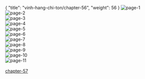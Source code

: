 { "title": "vinh-hang-chi-ton/chapter-56", "weight": 56 }
<img src="vinh-hang-chi-ton_0056_01-1b6f49fdca0543b9d6b0df06e24bc152.webp" alt="page-1" origin="http://storage.fshare.vn/Test-vechai/1511692352-Vinh-Hang-Chi-Ton-Chapter-56-Tieng-viet-hamtruyencom-ve-chai-02.jpg"><br/>
<img src="vinh-hang-chi-ton_0056_02-cfce9bc59afa28edbc327d62998e6ae0.webp" alt="page-2" origin="http://storage.fshare.vn/Test-vechai/1511692352-Vinh-Hang-Chi-Ton-Chapter-56-Tieng-viet-hamtruyencom-ve-chai-03.jpg"><br/>
<img src="vinh-hang-chi-ton_0056_03-a8f58e2c27ba9b0e5aea69f1c9b499fa.webp" alt="page-3" origin="http://storage.fshare.vn/Test-vechai/1511692352-Vinh-Hang-Chi-Ton-Chapter-56-Tieng-viet-hamtruyencom-ve-chai-04.jpg"><br/>
<img src="vinh-hang-chi-ton_0056_04-3daaa00d792557186a6f62880232d2ff.webp" alt="page-4" origin="http://storage.fshare.vn/Test-vechai/1511692352-Vinh-Hang-Chi-Ton-Chapter-56-Tieng-viet-hamtruyencom-ve-chai-05.jpg"><br/>
<img src="vinh-hang-chi-ton_0056_05-d49e8d901e10c03667a1b6a6fb80d380.webp" alt="page-5" origin="http://storage.fshare.vn/Test-vechai/1511692352-Vinh-Hang-Chi-Ton-Chapter-56-Tieng-viet-hamtruyencom-ve-chai-06.jpg"><br/>
<img src="http://adx.kul.vn/www/delivery/avw.php?zoneid=263&amp;cb=1525238626&amp;n=af995ff0" alt="page-6" origin="http://adx.kul.vn/www/delivery/avw.php?zoneid=263&amp;cb=1525238626&amp;n=af995ff0"><br/>
<img src="vinh-hang-chi-ton_0056_07-ba5afd289204abead2fb95e883a329d3.webp" alt="page-7" origin="http://storage.fshare.vn/Test-vechai/1511692352-Vinh-Hang-Chi-Ton-Chapter-56-Tieng-viet-hamtruyencom-ve-chai-07.jpg"><br/>
<img src="vinh-hang-chi-ton_0056_08-77dd354158470ce39a6f7426da1c75f5.webp" alt="page-8" origin="http://storage.fshare.vn/Test-vechai/1511692352-Vinh-Hang-Chi-Ton-Chapter-56-Tieng-viet-hamtruyencom-ve-chai-08.jpg"><br/>
<img src="vinh-hang-chi-ton_0056_09-f81f26ce324414652d07797192e6b672.webp" alt="page-9" origin="http://storage.fshare.vn/Test-vechai/1511692352-Vinh-Hang-Chi-Ton-Chapter-56-Tieng-viet-hamtruyencom-ve-chai-09.jpg"><br/>
<img src="vinh-hang-chi-ton_0056_10-a4087855eb12142b74094e4d2bfd22e4.webp" alt="page-10" origin="http://storage.fshare.vn/Test-vechai/1511692352-Vinh-Hang-Chi-Ton-Chapter-56-Tieng-viet-hamtruyencom-ve-chai-10.jpg"><br/>
<img src="vinh-hang-chi-ton_0056_11-eb321087a98d77ae376d406c34062ba6.webp" alt="page-11" origin="http://storage.fshare.vn/Test-vechai/1511692352-Vinh-Hang-Chi-Ton-Chapter-56-Tieng-viet-hamtruyencom-ve-chai-11.jpg"><br/>
<br/><a class="nextchap" href="/vinh-hang-chi-ton/chapter-57">chapter-57</a>
